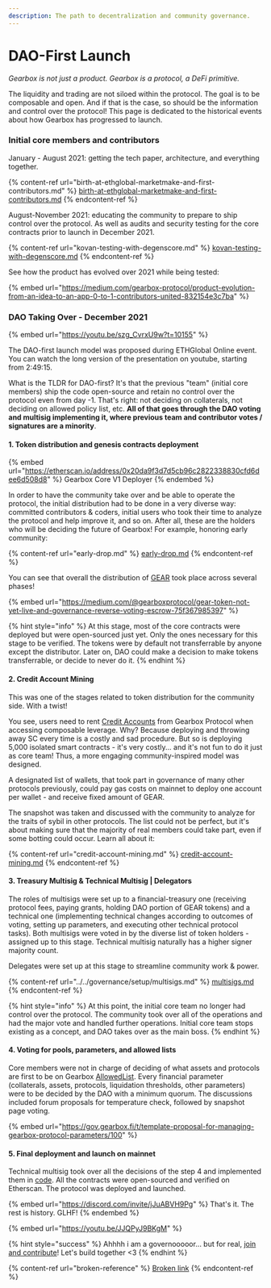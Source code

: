 ```yaml
---
description: The path to decentralization and community governance.
---
```


# DAO-First Launch

_Gearbox is not just a product. Gearbox is a protocol, a DeFi primitive._&#x20;

The liquidity and trading are not siloed within the protocol. The goal is to be composable and open. And if that is the case, so should be the information and control over the protocol! This page is dedicated to the historical events about how Gearbox has progressed to launch.&#x20;

### Initial core members and contributors&#x20;

January - August 2021: getting the tech paper, architecture, and everything together.

{% content-ref url="birth-at-ethglobal-marketmake-and-first-contributors.md" %}
[birth-at-ethglobal-marketmake-and-first-contributors.md](birth-at-ethglobal-marketmake-and-first-contributors.md)
{% endcontent-ref %}

August-November 2021: educating the community to prepare to ship control over the protocol. As well as audits and security testing for the core contracts prior to launch in December 2021.&#x20;

{% content-ref url="kovan-testing-with-degenscore.md" %}
[kovan-testing-with-degenscore.md](kovan-testing-with-degenscore.md)
{% endcontent-ref %}

See how the product has evolved over 2021 while being tested:&#x20;

{% embed url="https://medium.com/gearbox-protocol/product-evolution-from-an-idea-to-an-app-0-to-1-contributors-united-832154e3c7ba" %}

### DAO Taking Over - December 2021&#x20;

{% embed url="https://youtu.be/szg_CvrxU9w?t=10155" %}

The DAO-first launch model was proposed during ETHGlobal Online event. You can watch the long version of the presentation on youtube, starting from 2:49:15.&#x20;

What is the TLDR for DAO-first? It's that the previous "team" (initial core members) ship the code open-source and retain no control over the protocol even from day -1. That's right: not deciding on collaterals, not deciding on allowed policy list, etc. **All of that goes through the DAO voting and multisig implementing it, where previous team and contributor votes / signatures are a minority**.&#x20;

#### 1. Token distribution and genesis contracts deployment

{% embed url="https://etherscan.io/address/0x20da9f3d7d5cb96c2822338830cfd6dee6d508d8" %}
Gearbox Core V1 Deployer
{% endembed %}

In order to have the community take over and be able to operate the protocol, the initial distribution had to be done in a very diverse way: committed contributors & coders, initial users who took their time to analyze the protocol and help improve it, and so on. After all, these are the holders who will be deciding the future of Gearbox! For example, honoring early community:

{% content-ref url="early-drop.md" %}
[early-drop.md](early-drop.md)
{% endcontent-ref %}

You can see that overall the distribution of [GEAR](broken-reference) took place across several phases!

{% embed url="https://medium.com/@gearboxprotocol/gear-token-not-yet-live-and-governance-reverse-voting-escrow-75f367985397" %}

{% hint style="info" %}
At this stage, most of the core contracts were deployed but were open-sourced just yet. Only the ones necessary for this stage to be verified. The tokens were by default not transferrable by anyone except the distributor. Later on, DAO could make a decision to make tokens transferrable, or decide to never do it.&#x20;
{% endhint %}

#### 2. Credit Account Mining&#x20;

This was one of the stages related to token distribution for the community side. With a twist!

You see, users need to rent [Credit Accounts](../credit-account/) from Gearbox Protocol when accessing composable leverage. Why? Because deploying and throwing away SC every time is a costly and sad procedure. But so is deploying 5,000 isolated smart contracts - it's very costly... and it's not fun to do it just as core team! Thus, a more engaging community-inspired model was designed.&#x20;

A designated list of wallets, that took part in governance of many other protocols previously, could pay gas costs on mainnet to deploy one account per wallet - and receive fixed amount of GEAR.&#x20;

The snapshot was taken and discussed with the community to analyze for the traits of sybil in other protocols. The list could not be perfect, but it's about making sure that the majority of real members could take part, even if some botting could occur. Learn all about it:

{% content-ref url="credit-account-mining.md" %}
[credit-account-mining.md](credit-account-mining.md)
{% endcontent-ref %}

#### 3. Treasury Multisig & Technical Multisig | Delegators

The roles of multisigs were set up to a financial-treasury one (receiving protocol fees, paying grants, holding DAO portion of GEAR tokens) and a technical one (implementing technical changes according to outcomes of voting, setting up parameters, and executing other technical protocol tasks). Both multisigs were voted in by the diverse list of token holders - assigned up to this stage. Technical multisig naturally has a higher signer majority count.&#x20;

Delegates were set up at this stage to streamline community work & power.

{% content-ref url="../../governance/setup/multisigs.md" %}
[multisigs.md](../../governance/setup/multisigs.md)
{% endcontent-ref %}

{% hint style="info" %}
At this point, the initial core team no longer had control over the protocol. The community took over all of the operations and had the major vote and handled further operations. Initial core team stops existing as a concept, and DAO takes over as the main boss.
{% endhint %}

#### 4. Voting for pools, parameters, and allowed lists&#x20;

Core members were not in charge of deciding of what assets and protocols are first to be on Gearbox [AllowedList](../credit-account/#allowed-list-policy). Every financial parameter (collaterals, assets, protocols, liquidation thresholds, other parameters) were to be decided by the DAO with a minimum quorum. The discussions included forum proposals for temperature check, followed by snapshot page voting.

{% embed url="https://gov.gearbox.fi/t/template-proposal-for-managing-gearbox-protocol-parameters/100" %}

#### 5. Final deployment and launch on mainnet&#x20;

Technical multisig took over all the decisions of the step 4 and implemented them in [code](https://twitter.com/mikaellazarev/status/1473322250149539842?s=20). All the contracts were open-sourced and verified on Etherscan. The protocol was deployed and launched.&#x20;

{% embed url="https://discord.com/invite/jJuABVH9Pg" %}
That's it. The rest is history. GLHF!
{% endembed %}

{% embed url="https://youtu.be/JJQPyJ9BKgM" %}

{% hint style="success" %}
Ahhhh i am a governooooor... but for real, [join and contribute](broken-reference)! Let's build together <3
{% endhint %}

{% content-ref url="broken-reference" %}
[Broken link](broken-reference)
{% endcontent-ref %}
